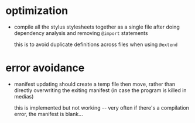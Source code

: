 # optimization

 - compile all the stylus stylesheets together as a single file after doing dependency analysis and removing `@import` statements

    this is to avoid duplicate definitions across files when using `@extend`

# error avoidance

 - manifest updating should create a temp file then move, rather than directly overwriting the exiting manifest (in case the program is killed in medias)

    this is implemented but not working -- very often if there's a compilation error, the manifest is blank...



